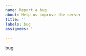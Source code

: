 ```yaml
---
name: Report a bug
about: Help us improve the server
title: ''
labels: bug
assignees: ''

---
```


bug

